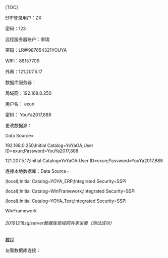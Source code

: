 [TOC]

ERP登录用户：ZX

密码：123

远程服务器账户：李瑞

密码：LR@987654321YOUYA

WIFI：88157709



外网：121.207.5.17

数据库服务器：

局域网：192.168.0.250

用户名： exun

密码： YouYa2017,888



更改数据源：

Data Source=

192.168.0.250;Initial Catalog=YoYaOA;User ID=exun;Password=YouYa2017,888

121.207.5.17;Initial Catalog=YoYaOA;User ID=exun;Password=YouYa2017,888

连接本地数据库：Data Source=

(local);Initial Catalog=YOYA_ERP;Integrated Security=SSPI

(local);Initial Catalog=WinFramework;Integrated Security=SSPI

(local);Initial Catalog=YOYA_Text;Integrated Security=SSPI



WinFramework



###### 20191218sqlserver数据库局域网共享设置（测试成功）

[教程](https://blog.csdn.net/zw_2011/article/details/8872129)



友雅数据库连接：

<add name="sqlserver" connectionString="Persist Security Info=True;Data Source=121.207.5.17;Initial Catalog=YoYaOA;User ID=exun;Password=YouYa2017,888"
      providerName="System.Data.SqlClient" />
    <add name="WHC.SHFL.Properties.Settings.SHFLBasicConnectionString"
      connectionString="Data Source=121.207.5.17;Initial Catalog=YoYaOA;User ID=exun;Password=YouYa2017,888"
      providerName="System.Data.SqlClient" />
    <add name="WHC.SHFL.Properties.Settings.SHFLbasisMessage" 
      connectionString="Data Source=121.207.5.17;Initial Catalog=YoYaOA;User ID=exun;Password=YouYa2017,888"
      providerName="System.Data.SqlClient" />
    <add name="FL_DataSet.Properties.Settings.SHFL_TextConnectionString"
      connectionString="Data Source=121.207.5.17;Initial Catalog=YoYaOA;User ID=exun;Password=YouYa2017,888"
      providerName="System.Data.SqlClient" />